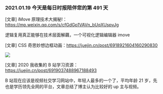 ### 2021.01.19 今天是每日时报陪伴您的第 491 天

[文章] iMove 原理技术大揭秘!：<https://mp.weixin.qq.com/s/cfGdGp1VAVn_bUqXUspvJg>

逻辑复用真正能够在技术层面解藕，一个可视化逻辑编辑器 imove

[文章] CSS 奇思妙想边框动画：<https://juejin.cn/post/6918921604160290830>

![](https://p1-juejin.byteimg.com/tos-cn-i-k3u1fbpfcp/a98738dc3d6b4353a5600b3a5e505f98~tplv-k3u1fbpfcp-watermark.image)

[文章] 2020 我收集的 B 站学习资源：<https://juejin.cn/post/6919037488967188493>

B 站现在应该是视频社交学习网站中，年轻人最多的一个了，平均年龄 21 岁，先也是学历领先全网的平台，文章总结了博主认为比较好的 up 主与视频。
